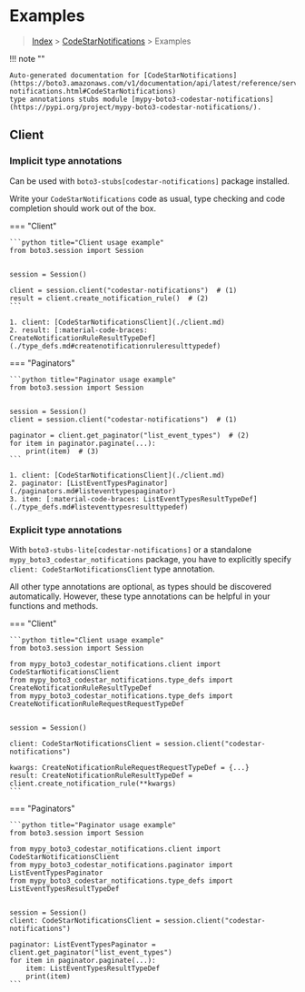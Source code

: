# Examples

> [Index](../README.md) > [CodeStarNotifications](./README.md) > Examples

!!! note ""

    Auto-generated documentation for [CodeStarNotifications](https://boto3.amazonaws.com/v1/documentation/api/latest/reference/services/codestar-notifications.html#CodeStarNotifications)
    type annotations stubs module [mypy-boto3-codestar-notifications](https://pypi.org/project/mypy-boto3-codestar-notifications/).

## Client

### Implicit type annotations

Can be used with `boto3-stubs[codestar-notifications]` package installed.

Write your `CodeStarNotifications` code as usual,
type checking and code completion should work out of the box.


=== "Client"

    ```python title="Client usage example"
    from boto3.session import Session


    session = Session()

    client = session.client("codestar-notifications")  # (1)
    result = client.create_notification_rule()  # (2)
    ```

    1. client: [CodeStarNotificationsClient](./client.md)
    2. result: [:material-code-braces: CreateNotificationRuleResultTypeDef](./type_defs.md#createnotificationruleresulttypedef) 



=== "Paginators"

    ```python title="Paginator usage example"
    from boto3.session import Session


    session = Session()
    client = session.client("codestar-notifications")  # (1)

    paginator = client.get_paginator("list_event_types")  # (2)
    for item in paginator.paginate(...):
        print(item)  # (3)
    ```

    1. client: [CodeStarNotificationsClient](./client.md)
    2. paginator: [ListEventTypesPaginator](./paginators.md#listeventtypespaginator)
    3. item: [:material-code-braces: ListEventTypesResultTypeDef](./type_defs.md#listeventtypesresulttypedef) 




### Explicit type annotations

With `boto3-stubs-lite[codestar-notifications]`
or a standalone `mypy_boto3_codestar_notifications` package, you have to explicitly specify `client: CodeStarNotificationsClient` type annotation.

All other type annotations are optional, as types should be discovered automatically.
However, these type annotations can be helpful in your functions and methods.


=== "Client"

    ```python title="Client usage example"
    from boto3.session import Session

    from mypy_boto3_codestar_notifications.client import CodeStarNotificationsClient
    from mypy_boto3_codestar_notifications.type_defs import CreateNotificationRuleResultTypeDef
    from mypy_boto3_codestar_notifications.type_defs import CreateNotificationRuleRequestRequestTypeDef


    session = Session()

    client: CodeStarNotificationsClient = session.client("codestar-notifications")

    kwargs: CreateNotificationRuleRequestRequestTypeDef = {...}
    result: CreateNotificationRuleResultTypeDef = client.create_notification_rule(**kwargs)
    ```



=== "Paginators"

    ```python title="Paginator usage example"
    from boto3.session import Session

    from mypy_boto3_codestar_notifications.client import CodeStarNotificationsClient
    from mypy_boto3_codestar_notifications.paginator import ListEventTypesPaginator
    from mypy_boto3_codestar_notifications.type_defs import ListEventTypesResultTypeDef


    session = Session()
    client: CodeStarNotificationsClient = session.client("codestar-notifications")

    paginator: ListEventTypesPaginator = client.get_paginator("list_event_types")
    for item in paginator.paginate(...):
        item: ListEventTypesResultTypeDef
        print(item)
    ```




